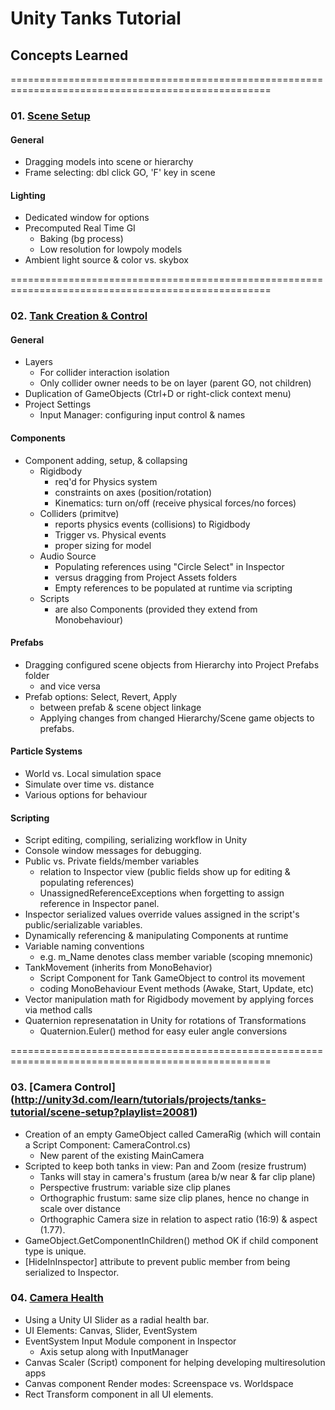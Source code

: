 # Unity Tanks Tutorial
## Concepts Learned

===================================================================================================

### 01. [Scene Setup](http://unity3d.com/learn/tutorials/projects/tanks-tutorial/scene-setup?playlist=20081)
#### General
* Dragging models into scene or hierarchy
* Frame selecting: dbl click GO, 'F' key in scene

#### Lighting
* Dedicated window for options
* Precomputed Real Time GI
    * Baking (bg process)
    * Low resolution for lowpoly models
* Ambient light source & color vs. skybox
 
===================================================================================================

### 02. [Tank Creation & Control](http://unity3d.com/learn/tutorials/projects/tanks-tutorial/tank-creation-control?playlist=20081)
#### General
* Layers
   * For collider interaction isolation
   * Only collider owner needs to be on layer (parent GO, not children)
* Duplication of GameObjects (Ctrl+D or right-click context menu)
* Project Settings
   * Input Manager: configuring input control & names

#### Components
* Component adding, setup, & collapsing
   *  Rigidbody
      * req'd for Physics system
      * constraints on axes (position/rotation)
      * Kinematics: turn on/off (receive physical forces/no forces)
   *  Colliders (primitve)
      * reports physics events (collisions) to Rigidbody
      * Trigger vs. Physical events
      * proper sizing for model
   * Audio Source
        * Populating references using "Circle Select" in Inspector
        * versus dragging from Project Assets folders
        * Empty references to be populated at runtime via scripting
   * Scripts
      * are also Components (provided they extend from Monobehaviour)

#### Prefabs      
* Dragging configured scene objects from Hierarchy into Project Prefabs folder
   * and vice versa
* Prefab options: Select, Revert, Apply 
   * between prefab & scene object linkage
   * Applying changes from changed Hierarchy/Scene game objects to prefabs.

#### Particle Systems
* World vs. Local simulation space
* Simulate over time vs. distance
* Various options for behaviour

#### Scripting
* Script editing, compiling, serializing workflow in Unity
* Console window messages for debugging.
* Public vs. Private fields/member variables
   * relation to Inspector view (public fields show up for editing & populating references)
   * UnassignedReferenceExceptions when forgetting to assign reference in Inspector panel.
* Inspector serialized values override values assigned in the script's public/serializable variables.
* Dynamically referencing & manipulating Components at runtime
* Variable naming conventions
   * e.g. m_Name denotes class member variable (scoping mnemonic)
* TankMovement (inherits from MonoBehavior)
   * Script Component for Tank GameObject to control its movement
   * coding MonoBehaviour Event methods (Awake, Start, Update, etc)
* Vector manipulation math for Rigidbody movement by applying forces via method calls
* Quaternion represenatation in Unity for rotations of Transformations
   *  Quaternion.Euler() method for easy euler angle conversions

===================================================================================================

### 03. [Camera Control] (http://unity3d.com/learn/tutorials/projects/tanks-tutorial/scene-setup?playlist=20081)
* Creation of an empty GameObject called CameraRig (which will contain a Script Component: CameraControl.cs)
	* New parent of the existing MainCamera
* Scripted to keep both tanks in view: Pan and Zoom (resize frustrum)
	* Tanks will stay in camera's frustum (area b/w near & far clip plane)
	* Perspective frustrum: variable size clip planes
	* Orthographic frustum: same size clip planes, hence no change in scale over distance
	* Orthographic Camera size in relation to aspect ratio (16:9) & aspect (1.77).
* GameObject.GetComponentInChildren<ComponentType>() method OK if child component type is unique.
* [HideInInspector] attribute to prevent public member from being serialized to Inspector.


### 04. [Camera Health](http://unity3d.com/learn/tutorials/projects/tanks-tutorial/tank-health?playlist=20081)
* Using a Unity UI Slider as a radial health bar.
* UI Elements: Canvas, Slider, EventSystem
* EventSystem Input Module component in Inspector
    * Axis setup along with InputManager
* Canvas Scaler (Script) component for helping developing multiresolution apps
* Canvas component Render modes: Screenspace vs. Worldspace
* Rect Transform component in all UI elements.
